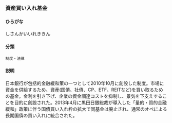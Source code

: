 <div style="display:none;">

## [あ行](securities-terms?id=あ行)
## [か行](securities-terms?id=か行)
## [さ行](securities-terms?id=さ行)

</div>

### 資産買い入れ基金

#### ひらがな

しさんかいいれききん

#### 分類

`制度・法律`

#### 説明

日本銀行が包括的金融緩和策の一つとして2010年10月に創設した制度。市場に資金を供給するため、資産(国債、社債、CP、ETF、REITなど)を買い取るための基金。金利を引き下げ、企業の資金調達コストを抑制し、景気を下支えすることを目的に創設された。2013年4月に黒田日銀総裁が導入した「量的・質的金融緩和」政策に伴う国債買い入れ枠の拡大で同基金は廃止され、通常のオペによる長期国債の買い入れに統合された。

<div style="display:none;">

## [た行](securities-terms?id=た行)
## [な行](securities-terms?id=な行)
## [は行](securities-terms?id=は行)
## [ま行](securities-terms?id=ま行)
## [や行](securities-terms?id=や行)
## [ら行](securities-terms?id=ら行)
## [わ行](securities-terms?id=わ行)
## [英数字・記号](securities-terms?id=英数字・記号)

</div>

